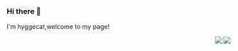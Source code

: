 ### Hi there 👋
I'm hyggecat,welcome to my page!

<img align="right" src="https://github-readme-stats.vercel.app/api?username=hyggecat&show_icons=true&theme=radical">
<img align="right" src="https://github-readme-stats.vercel.app/api/top-langs/?username=anuraghazra&layout=compact&bg_color=141321">


